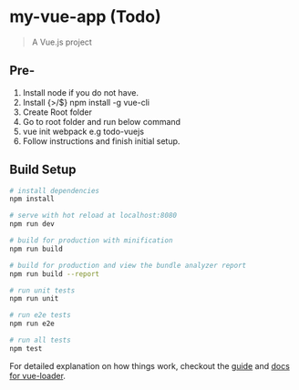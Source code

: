 # my-vue-app (Todo)

> A Vue.js project

## Pre-
1. Install node if you do not have.
2. Install {>/$} npm install -g vue-cli
3. Create Root folder
4. Go to root folder and run below command
5. vue init webpack <app-name> e.g todo-vuejs
6. Follow instructions and finish initial setup.

## Build Setup

``` bash
# install dependencies
npm install

# serve with hot reload at localhost:8080
npm run dev

# build for production with minification
npm run build

# build for production and view the bundle analyzer report
npm run build --report

# run unit tests
npm run unit

# run e2e tests
npm run e2e

# run all tests
npm test
```

For detailed explanation on how things work, checkout the [guide](http://vuejs-templates.github.io/webpack/) and [docs for vue-loader](http://vuejs.github.io/vue-loader).

